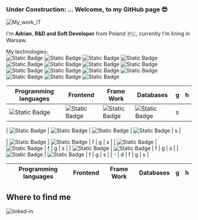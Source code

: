 ###  Under Construction: ... Welcome, to my GitHub page :sunglasses:
![My_work_IT](https://github.com/AdrianSzklarski/AdrianSzklarski/assets/87096333/a566caf1-d32b-4575-a14d-7458915b56db)

I'm **Adrian**, **R&D and Soft Developer** from Poland :poland:, currently I'm lining in Warsaw.

My technologies:
<br>
        ![Static Badge](https://img.shields.io/badge/testing%20library-323330?style=for-the-badge&logo=testing-library&logoColor=red) ![Static Badge](https://img.shields.io/badge/API-lightblue?style=for-the-badge&logo=api&logoColor=white)         ![Static Badge](https://img.shields.io/badge/PyCharm-000000.svg?&style=for-the-badge&logo=PyCharm&logoColor=white) ![Static Badge](	https://img.shields.io/badge/WebStorm-000000?style=for-the-badge&logo=WebStorm&logoColor=white) ![Static Badge](https://img.shields.io/badge/Visual_Studio_Code-0078D4?style=for-the-badge&logo=visual%20studio%20code&logoColor=white) ![Static Badge](https://img.shields.io/badge/Jupyter%20-orange?style=for-the-badge&logo=Jupyter%20ide&logoColor=white) ![Static Badge](https://img.shields.io/badge/Jira-0052CC?style=for-the-badge&logo=Jira&logoColor=white) ![Static Badge](https://img.shields.io/badge/Docker-blue?style=for-the-badge&logo=Docker&logoColor=white) ![Static Badge](https://img.shields.io/badge/_GitHub-100000?style=for-the-badge&logo=github&logoColor=white) ![Static Badge](https://img.shields.io/badge/Windows-0078D6?style=for-the-badge&logo=windows&logoColor=white) ![Static Badge](https://img.shields.io/badge/Ubuntu-E95420?style=for-the-badge&logo=ubuntu&logoColor=white) ![Static Badge](https://img.shields.io/badge/Prince2Foundation-563D7C?style=for-the-badge&logo=prince&logoColor=white) ![Static Badge](https://img.shields.io/badge/Agile/Scrum-blue?style=for-the-badge&logo=agile&logoColor=white)  ![Static Badge](https://img.shields.io/badge/Linux-FCC624?style=for-the-badge&logo=linux&logoColor=black) ![Static Badge](https://img.shields.io/badge/Heroku-430098?style=for-the-badge&logo=heroku&logoColor=white) 



| Programming languages 	| Frontend 	| Frame Work	| Databases 	| g 	| h 	|
|---	|---	|---	|---	|---	|--- 
| ![Static Badge](https://img.shields.io/badge/Python_3.10_(_up)-14354C?style=for-the-badge&logo=python&logoColor=white) 	| ![Static Badge](https://img.shields.io/badge/HTML_5-E34F26?style=for-the-badge&logo=html5&logoColor=white)  	| ![Static Badge](https://img.shields.io/badge/Django-092E20?style=for-the-badge&logo=django&logoColor=white) 	| ![Static Badge](https://img.shields.io/badge/PostgreSQL_&&_pgAdmin_4-316192?style=for-the-badge&logo=postgresql&logoColor=white) 	| s 	|

| ![Static Badge](https://img.shields.io/badge/JavaScript-F7DF1E?style=for-the-badge&logo=javascript&logoColor=black)	| ![Static Badge](https://img.shields.io/badge/CSS_3-1572B6?style=for-the-badge&logo=css3&logoColor=white) 	| ![Static Badge](https://img.shields.io/badge/Flask-000000?style=for-the-badge&logo=flask&logoColor=white) 	| ![Static Badge](https://img.shields.io/badge/SQLite-07405E?style=for-the-badge&logo=sqlite&logoColor=white) 	| s 	|

| ![Static Badge](https://img.shields.io/badge/C-00599C?style=for-the-badge&logo=c&logoColor=white) 	| ![Static Badge](https://img.shields.io/badge/Sass-CC6699?style=for-the-badge&logo=sass&logoColor=white) 	| f 	| g 	| s 	|
| ![Static Badge](https://img.shields.io/badge/C%2B%2B-00599C?style=for-the-badge&logo=c%2B%2B&logoColor=white)  	| ![Static Badge](https://img.shields.io/badge/React-20232A?style=for-the-badge&logo=react&logoColor=61DAFB)	| f 	| g 	| s 	|
| ![Static Badge](https://img.shields.io/badge/-Matlab_/_Simulink-FFA116?style=for-the-badge&logo=Simulink&logoColor=black) 	| ![Static Badge](https://img.shields.io/badge/Redux-593D88?style=for-the-badge&logo=redux&logoColor=white) 	| f 	| g 	| s 	|
| ![Static Badge](https://img.shields.io/badge/Fortran_Lahey_95-543DE0?style=for-the-badge&logo=Fortran&logoColor=white)  	| ![Static Badge](https://img.shields.io/badge/Bootstrap-563D7C?style=for-the-badge&logo=bootstrap&logoColor=white) 	| f 	| g 	| s 	|
| -  	| d 	| f 	| g 	| s 	|


| Programming languages 	| Frontend 	| Frame Work	| Databases 	| g 	| h 	|
|---	|---	|---	|---	|---	|--- 












 

## Where to find me
[<img align="left" alt="linked-in" src="https://img.shields.io/badge/linkedin-%230077B5.svg?&style=for-the-badge&logo=linkedin&logoColor=white" />](https://www.linkedin.com/in/szklarskiadrian/)




<!--
**AdrianSzklarski/AdrianSzklarski** is a ✨ _special_ ✨ repository because its `README.md` (this file) appears on your GitHub profile.

Here are some ideas to get you started:

- 🔭 I’m currently working on ...
- 🌱 I’m currently learning ...
- 👯 I’m looking to collaborate on ...
- 🤔 I’m looking for help with ...
- 💬 Ask me about ...
- 📫 How to reach me: ...
- 😄 Pronouns: ...
- ⚡ Fun fact: ...
-->
